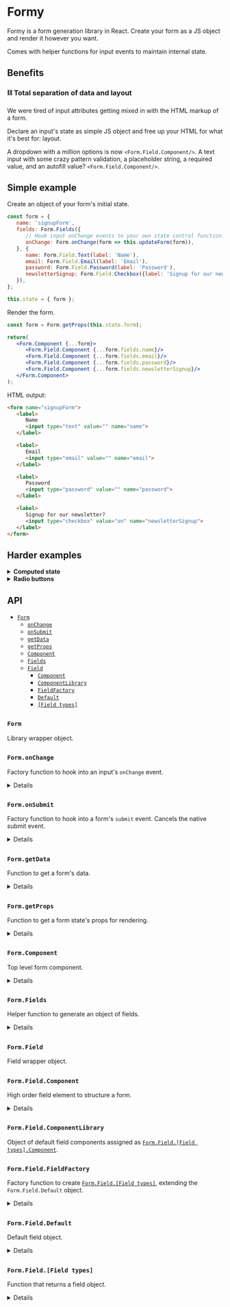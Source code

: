# Formy

Formy is a form generation library in React. Create your form as a JS object and render it however you want.

Comes with helper functions for input events to maintain internal state.

## Benefits

### ⛓ Total separation of data and layout

We were tired of input attributes getting mixed in with the HTML markup of a form.

Declare an input's state as simple JS object and free up your HTML for what it's best for: layout.

A dropdown with a million options is now `<Form.Field.Component/>`. A text input with some crazy pattern validation, a placeholder string, a required value, and an autofill value? `<Form.Field.Component/>`.

## Simple example

Create an object of your form's initial state.
``` jsx
const form = {
   name: 'signupForm',
   fields: Form.Fields({
      // Hook input onChange events to your own state control function.
      onChange: Form.onChange(form => this.updateForm(form)),
   }, {
      name: Form.Field.Text(label: 'Name'),
      email: Form.Field.Email(label: 'Email'),
      password: Form.Field.Password(label: 'Password'),
      newsletterSignup: Form.Field.Checkbox({label: 'Signup for our newsletter?'}),
   }),
};

this.state = { form };
```

Render the form.
``` jsx
const form = Form.getProps(this.state.form);

return(
   <Form.Component {...form}>
      <Form.Field.Component {...form.fields.name}/>
      <Form.Field.Component {...form.fields.email}/>
      <Form.Field.Component {...form.fields.password}/>
      <Form.Field.Component {...form.fields.newsletterSignup}/>
   </Form.Component>
);
```

HTML output:
``` HTML
<form name="signupForm">
   <label>
      Name
      <input type="text" value="" name="name">
   </label>

   <label>
      Email
      <input type="email" value="" name="email">
   </label>

   <label>
      Password
      <input type="password" value="" name="password">
   </label>

   <label>
      Signup for our newsletter?
      <input type="checkbox" value="on" name="newsletterSignup">
   </label>
</form>
```

## Harder examples

<details>
   <summary><strong>Computed state</strong></summary>

   In Formy you can define input state as relative values to other properties in a form.

   ``` jsx
   const form = {
      name: 'signupForm',
      fields: Form.Fields({
         onChange: Form.onChange(form => this.updateForm(form)),
      }, {
         newsletterSignup: Form.Field.Checkbox({label: 'Signup for our newsletter?'}),
         email: Form.Field.Text({
            label: 'Email',
            disabled: form => !form.newsletterSignup.checked,
         }),
      }),
   };
   ```

   In this example, the email address input is disabled _only_ if the checkbox isn't checked. Normally to achieve this you would need to add javascript outside of a form's HTML markup. This is problematic though, since you now have two sources of form state: your declarative form data written as HTML attributes and your imperative form data written in JS as hooks from input events.

   Formy combines computed state and static state all in the same initial `form` object, keeping your data contained and easy to understand.

   To create a computed state value, pass in a function as an input's property value. On render, Formy calls the function and passes in the current `form` object and `fieldKey` string. This allows you to return a rendered value relative to all available data in the form.
</details>

<details>
   <summary><strong>Radio buttons</strong></summary>

   Group radio buttons as an array in the `radios` property of a `RadioGroup` object. In this example, `'burrito'` is the default selected value.
   ``` jsx
   const form = {
      name: 'thingsYouLike',
      fields: Form.Fields({
         onChange: Form.onChange(form => this.updateForm(form)),
      }, {
         faveFood: Form.Field.RadioGroup({
            value: 'burrito',
            radios: [
               Form.Field.Radio({ label: 'Burrito', value: 'burrito' }),
               Form.Field.Radio({ label: 'Pasta', value: 'pasta' }),
            ],
         }),
      }),
   };
   ```

   Render the `RadioGroup` as a single component.
   ``` jsx
   const form = Form.getProps(this.state.form);

   return(
      <Form.Component {...form}>
         <Form.Field.Component {...form.fields.faveFood}/>
      </Form.Component>
   );
   ```

   This groups the radio buttons in a `fieldset` element, rendering the radio buttons in the order they're declared in the initial `radios` array.
   ``` HTML
   <form name="signupForm">
      <fieldset>
         <label>
            Burrito
            <input type="radio" value="burrito" name="faveFood">
         </label>

         <label>
            Pasta
            <input type="radio" value="pasta" name="faveFood">
         </label>
      </fieldset>
   </form>
   ```
</details>

## API

- [`Form`](#form-1)
  - [`onChange`](#formonchange)
  - [`onSubmit`](#formonsubmit)
  - [`getData`](#formgetdata)
  - [`getProps`](#formgetprops)
  - [`Component`](#formcomponent)
  - [`Fields`](#formfields)
  - [`Field`](#formfield)
    - [`Component`](#formfieldcomponent)
    - [`ComponentLibrary`](#formfieldcomponentlibrary)
    - [`FieldFactory`](#formfieldfieldfactory)
    - [`Default`](#formfielddefault)
    - [`[Field types]`](#formfieldfield-types)

##

### `Form`

Library wrapper object.

##

### `Form.onChange`

Factory function to hook into an input's `onChange` event.

<details>

   #### Parameters

   | Name | Type | Description |
   | - | - | - |
   | callbackFn | Function | Function to call in an `onChange` event. When called, it passes in the new form state object as a parameter.
</details>

##

### `Form.onSubmit`

Factory function to hook into a form's `submit` event. Cancels the native submit event.

<details>

   #### Parameters

   | Name | Type | Description |
   | - | - | - |
   | callbackFn | Function | Function to call in a `submit` event. When called, it passes in the form's data object as a parameter.
</details>

##

### `Form.getData`

Function to get a form's data.

<details>

   #### Parameters

   | Name | Type | Description |
   | - | - | - |
   | form | Object | Form props
</details>

##

### `Form.getProps`

Function to get a form state's props for rendering.

<details>

   #### Parameters

   | Name | Type | Description |
   | - | - | - |
   | form | Object | Form state
</details>

##

### `Form.Component`

Top level form component.

<details>

   #### Props

   A [`Form.getProps`](#formgetprops) return value.

   #### Returns

   ```jsx
   <form
      name={props.name}
      onSubmit={props.onSubmit}
   >
      {props.children}
   </form>
   ```
</details>

##

### `Form.Fields`

Helper function to generate an object of fields.

<details>

   #### Parameters

   | Name | Type | Description |
   | - | - | - |
   | defaults | Object | Object of values to assign to every field
   | fields | Object | Object of fields

   #### Returns

   | Name | Type | Description |
   | - | - | - |
   | fields | Object | The fields object, with every field now containing all the `default` values as well a `name` property with the value being the field object's key.

   #### Example

   ``` jsx
   Form.Fields({
      onChange: event => {},
   }, {
      phone: {},
      email: {},
   })

   /*
   {
      phone: {
         name: phone,
         onChange: event => {},
      },

      email: {
         name: email,
         onChange: event => {},
      }
   }
   */
   ```
</details>

##

### `Form.Field`

Field wrapper object.

##

### `Form.Field.Component`

High order field element to structure a form.

<details>

   #### Props

   A `field` object of a [`Form.getProps`](#formgetprops) return value.

   #### Returns

   ``` jsx
   <props.component {...props}/>
   ```
</details>

##

### `Form.Field.ComponentLibrary`

Object of default field components assigned as [`Form.Field.[Field types].Component`](#formfieldfield-types).

##

### `Form.Field.FieldFactory`

Factory function to create [`Form.Field.[Field types]`](#formfieldfield-types), extending the `Form.Field.Default` object.

<details>

   #### Parameters

   | Name | Type | Description |
   | - | - | - |
   | typeDefaults | Object | Object to extend `Form.Field.Default` with
</details>

##

### `Form.Field.Default`

Default field object.

<details>

   ``` jsx
   {
      value: '',
      label: '',
      disabled: false,
      component: FormField.ComponentLibrary.Default,
   }
   ```
</details>

##

### `Form.Field.[Field types]`

Function that returns a field object.

<details>

   #### Parameters

   | Name | Type | Description |
   | - | - | - |
   | instanceDefaults | Object | Instance defaults to extend the type's default values with

   #### Field types

   ``` jsx
   FormField.Text = FormField.FieldFactory({
     placeHolder: '',
     required: false,
     component: FormField.ComponentLibrary.Text,
   });

   FormField.Email = FormField.FieldFactory({
      placeHolder: '',
      required: false,
      component: FormField.ComponentLibrary.Email,
   });

   FormField.Password = FormField.FieldFactory({
      placeHolder: '',
      required: false,
      component: FormField.ComponentLibrary.Password,
   });

   FormField.Number = FormField.FieldFactory({
      placeHolder: '' ,
      required: false,
      component: FormField.ComponentLibrary.Number,
   });

   FormField.TextArea = FormField.FieldFactory({
      placeHolder: '',
      required: false,
      component: FormField.ComponentLibrary.TextArea,
   });

   FormField.Checkbox = FormField.FieldFactory({
      value: 'on',
      checked: false,
      required: false,
      component: FormField.ComponentLibrary.Checkbox,
   });

   FormField.Radio = FormField.FieldFactory({
      value: 'on',
      checked: false,
      required: false,
      component: FormField.ComponentLibrary.Radio,
   });

   FormField.RadioGroup = FormField.FieldFactory({
      radios: [],
      component: FormField.ComponentLibrary.RadioGroup,
   });
   ```

   #### Example

   ``` jsx
   Form.Field.Text()

   /*
   {
      value: '',
      label: '',
      disabled: false,
      placeHolder: '',
      required: false,
      component: FormField.ComponentLibrary.Text,
   }
   */

   Form.Field.Text({ label: 'First name' })

   /*
   {
      value: '',
      label: 'First name',
      disabled: false,
      placeHolder: '',
      required: false,
      component: FormField.ComponentLibrary.Text,
   }
   */
   ```
</details>